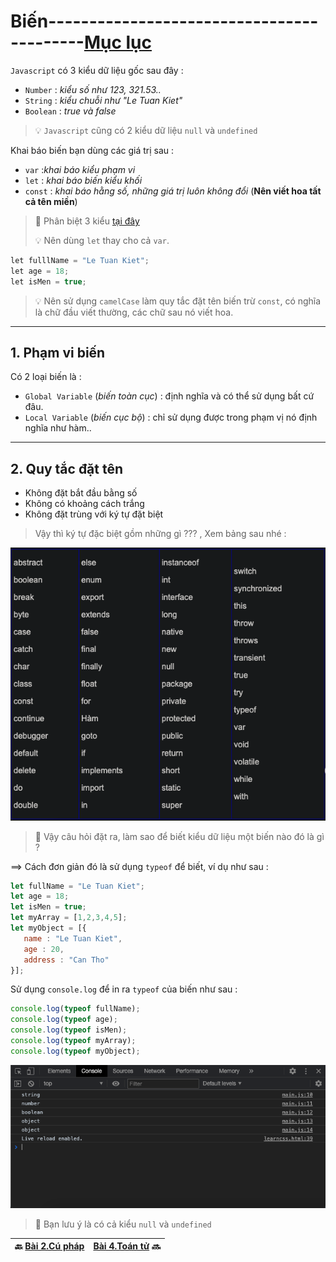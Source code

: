 # Biến------------------------------------------[Mục lục](https://github.com/Zenfection/Javascript)

`Javascript` có 3 kiểu dữ liệu gốc sau đây : 

- `Number` : *kiểu số như 123, 321.53..*
- `String` : *kiểu chuỗi như "Le Tuan Kiet"*
- `Boolean` : *true và false*

> 💡 `Javascript` cũng có 2 kiểu dữ liệu `null` và `undefined`

Khai báo biến bạn dùng các giá trị sau : 

- `var` :*khai báo kiểu phạm vi*
- `let` : *khai báo biến kiểu khối*
- `const` : *khai báo hằng số, những giá trị luôn không đổi* (**Nên viết hoa tất cả tên miền**) 

> 💭 Phân biệt 3 kiểu [tại đây](https://viblo.asia/p/phan-biet-kieu-bien-var-let-va-const-trong-javascript-ORNZqaOnZ0n)
> 
> 💡 Nên dùng `let` thay cho cả `var`.

```java
let fulllName = "Le Tuan Kiet";
let age = 18;
let isMen = true;
```

> 💡 Nên sử dụng `camelCase` làm quy tắc đặt tên biến trừ `const`, có nghĩa là chữ đầu viết thường, các chữ sau nó viết hoa.

---

## 1. Phạm vi biến

Có 2 loại biến là :

- `Global Variable` (*biến toàn cục*) :  định nghĩa và có thể sử dụng bất cứ đâu.
- `Local Variable` (*biến cục bộ*) : chỉ sử dụng được trong phạm vị nó định nghĩa như hàm..

---

## 2. Quy tắc đặt tên

- Không đặt bắt đầu bằng số
- Không có khoảng cách trắng
- Không đặt trùng với ký tự đặt biệt

> Vậy thì ký tự đặc biệt gồm những gì ??? , Xem bảng sau nhé : 

![Ảnh chụp Màn hình 2021-01-21 lúc 20.10.26.png](https://raw.githubusercontent.com/Zenfection/Image/master/2021/01/21-20-10-30-A%CC%89nh%20chu%CC%A3p%20Ma%CC%80n%20hi%CC%80nh%202021-01-21%20lu%CC%81c%2020.10.26.png)

> 🤔 Vậy câu hỏi đặt ra, làm sao để biết kiểu dữ liệu một biến nào đó là gì ? 

==> Cách đơn giản đó là sử dụng `typeof` để biết, ví dụ như sau : 

```javascript
let fullName = "Le Tuan Kiet";
let age = 18;
let isMen = true;
let myArray = [1,2,3,4,5];
let myObject = [{
   name : "Le Tuan Kiet",
   age : 20,
   address : "Can Tho"
}];
```

Sử dụng `console.log` để in ra `typeof` của biến như sau : 

```javascript
console.log(typeof fullName);
console.log(typeof age);
console.log(typeof isMen);
console.log(typeof myArray);
console.log(typeof myObject);
```

![Ảnh chụp Màn hình 2021-01-21 lúc 23.24.58.png](https://raw.githubusercontent.com/Zenfection/Image/master/2021/01/21-23-25-23-A%CC%89nh%20chu%CC%A3p%20Ma%CC%80n%20hi%CC%80nh%202021-01-21%20lu%CC%81c%2023.24.58.png)

> 🚀 Bạn lưu ý là có cả kiểu `null` và `undefined`

| 🔙 [Bài 2.Cú pháp](https://github.com/Zenfection/Javascript/blob/master/Javascript%20Basic/2.Cuphap.md) | [Bài 4.Toán tử](https://github.com/Zenfection/Javascript/blob/master/Javascript%20Basic/4.Toantu.md) 🔜 |
| ------------------------------------------------------------------------------------------------------- | ------------------------------------------------------------------------------------------------------- |